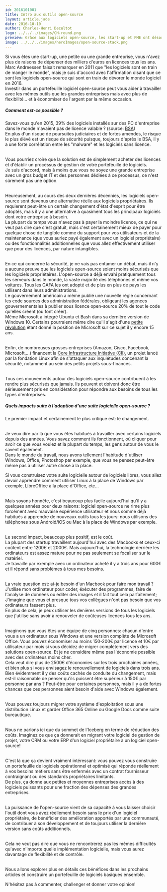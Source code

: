 ```yaml
---
id: 2016101001
title: Intro aux outils open-source
layout: article.jade
date: 2016-10-10
author: Charles-Henri Decultot
logo: ../../../images/CH-round.png
preview: Grâce aux logiciels open-source, les start-up et PME ont désormais la possibilité d'utiliser des outils internes similaires aux grandes entreprises.
image: ../../../images/heroImages/open-source-stack.png
---
```

Si vous êtes une start-up, une petite ou une grande entreprise, vous n'avez plus de raisons de dépenser des milliers d'euros en licences tous les ans.  
Marc Andreessen faisait remarquer en 2011 que "les logiciels sont en train de manger le monde", mais je suis d'accord avec l'affirmation disant que ce sont les logiciels open-source qui sont en train de dévorer le monde logiciel en 2016.  
Investir dans un portefeuille logiciel open-source peut vous aider à travailler avec les mêmes outils que les grandes entreprises mais avec plus de flexibilité... et à économiser de l'argent par la même occasion.  

##### Comment est-ce possible ?

Savez-vous qu'en 2015, 39% des logiciels installés sur des PC d'entreprise dans le monde n'avaient pas de licence valable ?  (source: [BSA](http://www.bsa.org/))  
En plus d'un risque de poursuites judiciaires et de fortes amendes, le risque le plus élévé est un risque de sécurité puisque, toujours d'après le BSA, il y a une forte corrélation entre les "malware" et les logiciels sans licence.  
<br/>

Vous pourriez croire que la solution est de simplement acheter des licences et d'établir un processus de gestion de votre portefeuille de logiciels.  
Je suis d'accord, mais à moins que vous ne soyez une grande entreprise avec un gros budget IT et des personnes dédiées à ce processus, ce n'est sûrement pas une option.  
<br/>

Heureusement, au cours des deux dernières décennies, les logiciels open-source sont devenus une alternative réelle aux logiciels propriétaires. Ils requierent peut-être un certain changement d'état d'esprit pour être adoptés, mais il y a une alternative à quasiment tous les principaux logiciels dont votre entreprise à besoin.  
La plupart du temps vous n'avez pas à payer la moindre licence, ce qui ne veut pas dire que c'est gratuit, mais c'est certainement mieux de payer pour quelque chose de tangible comme du support pour vos utilisateurs et de la maintenance (que vous auriez payé également avec un logiciel propriétaire) ou des fonctionnalités additionnelles que vous allez effectivement utiliser que pour des licences, par nature intangibles.  
<br/>

En ce qui concerne la sécurité, je ne vais pas entamer un débat, mais il n'y a aucune preuve que les logiciels open-source soient moins sécurisés que les logiciels propriétaires. L'open-source a déjà envahi pratiquement tous les serveurs dans le monde, la vaste majorité des téléphones et même vos voitures.
Tous les GAFA les ont adopté et de plus en plus de pays les utilisent dans leurs administrations.  
Le gouvernement américain a même publié une nouvelle règle concernant les code sources des administration fédérales, obligeant les agences gouvernementales à publier sous licence open-source 20% de tout le code qu'elles créent (ou font créer).  
Même Microsoft a intégré Ubuntu et Bash dans sa dernière version de Windows 10. Certains pourraient même dire qu'il s'agit d'une [petite révolution](http://www.theregister.co.uk/2001/06/02/ballmer_linux_is_a_cancer/) étant donné la position de Microsoft sur ce sujet il y encore 15 ans.  
<br/>

Enfin, de nombreuses grosses entreprises (Amazon, Cisco, Facebook, Microsoft,...) financent la [Core Infrastructure Initiative (CII)](https://www.coreinfrastructure.org/), un projet lancé par la fondation Linux afin de s'attaquer aux inquiétudes concenant la sécurité, notamment au sein des petits projets sous-financés.  
<br/>

Tous ces mouvements autour des logiciels open-source contribuent à les rendre plus sécurisés que jamais. Ils peuvent et doivent donc être sérieusement pris en considération pour répondre aux besoins de tous les types d'entreprises.  

##### Quels impacts suite à l'adoption d'une suite logicielle open-source ?

Le premier impact et certainement le plus critique est: le changement.  
<br/>

Je veux dire par là que vous êtes habitués à travailler avec certains logiciels depuis des années. Vous savez comment ils fonctionnent, où cliquer pour avoir ce que vous voulez et la plupart du temps, les gens autour de vous le savent également.  
Dans le monde du travail, nous avons tellement l'habitude d'utiliser Windows, Office, Photoshop par exemple, que vous ne pensez peut-être même pas à utiliser autre chose à la place.
<br/>

Si vous construisez votre suite logicielle autour de logiciels libres, vous allez devoir apprendre comment utiliser Linux à la place de Windows par exemple, LibreOffice à la place d'Office, etc...  
<br/>

Mais soyons honnête, c'est beaucoup plus facile aujourd'hui qu'il y a quelques années pour deux raisons: logiciel open-source ne rime plus forcément avec mauvaise expérience utilisateur et nous somme déjà habitués à apprendre de nouveaux outils tous les jours: nous utilisons des téléphones sous Android/iOS ou Mac à la place de Windows par exemple.  
<br/>

Le second impact, beaucoup plus positif, est le coût.  
La plupart des startup travaillent aujourd'hui avec des Macbooks et ceux-ci coûtent entre 1200€ et 2000€. Mais aujourd'hui, la technologie derrière les ordinateurs est assez mature pour ne pas seulement se focaliser sur le matériel.  
Je travaille par exemple avec un ordinateur acheté il y a trois ans pour 600€ et il répond sans problèmes à tous mes besoins.  
<br/>

La vraie question est: ai-je besoin d'un Macbook pour faire mon travail ?  
J'utilise mon ordinateur pour coder, éxécuter des programmes, faire de l'analyse de données ou éditer des images et il fait tout cela parfaitement; J'imagine que vous et presque tous vos collègues n'ont pas besoin que vos ordinateurs fassent plus.  
En plus de cela, je peux utiliser les denières versions de tous les logiciels que j'utilise sans avoir à renouveler de coûteuses licences tous les ans.  
<br/>

Imaginons que vous êtes une équipe de cinq personnes: chacun d'entre vous a un ordinateur sous Windows et une version complète de Microsoft Office. Vous pouvez économiser au moins 150-200€ par licence et 10€ par utilisateur par mois si vous décidez de migrer complètement vers des solutions open-source. Et je ne considère même pas l'économie possible avec des ordinateus moins cher.  
Cela veut dire plus de 2500€ d'économies sur les trois prochaines années, et bien plus si vous envisagez le renouvellement de logiciels dans trois ans.  
Bien évidemment il y des coûts cachés de conduite du changement, mais est-il raisonnable de penser qu'ils puissent être supérieur à 150€ par personne par ans ? Peut-être pour certaines personnes, mais il y a de fortes chances que ces personnes aient besoin d'aide avec Windows également.  
<br/>

Vous pouvez toujours migrer votre système d'exploitation sous une distribution Linux et garder Office 365 Online ou Google Docs comme suite bureautique.  
<br/>

Nous ne parlons ici que du sommet de l'Iceberg en terme de réduction des coûts. Imaginez ce que ça donnerait en migrant votre logiciel de gestion de projet, votre CRM ou votre ERP d'un logiciel propriétaire à un logiciel open-source!  
<br/>

C'est là que ça devient vraiment intéressant: vous pouvez vous construire un portefeuille de logiciels opérationnel et optimisé qui réponde réellement à vos besoins métiers sans être enfermés avec un contrat fournisseur contraignant ou des standards propriétaires limitants.  
De plus, ça donne aux petites et moyennes entreprises accès à des logiciels puissants pour une fraction des dépenses des grandes entreprises.  
<br/>

La puissance de l'open-source vient de sa capacité à vous laisser choisir l'outil dont vous avez réellement besoin sans le prix d'un logiciel propriétaire, de bénéficier des amélioration apportés par une communauté, de contribuer à son développement et de toujours utiliser la dernière version sans coûts additionnels.  
<br/>

Cela ne veut pas dire que vous ne rencontrerez pas les mêmes difficultés qu'avec n'importe quelle implémentation logicielle, mais vous aurez davantage de flexibilité et de contrôle.  
<br/>

Nous allons explorer plus en détails ces bénéfices dans les prochains articles et construire un portefeuille de logiciels basiques ensemble.  

N'hésitez pas à commenter, challenger et donner votre opinion!  







